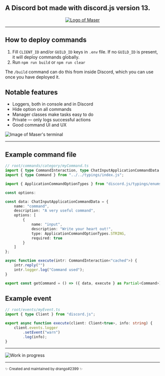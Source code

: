 ## A Discord bot made with discord.js version 13.
<p align="center">
    <a href="https://en.wikipedia.org/wiki/Maser">
        <img src="https://i.imgur.com/p0GGPVZ.png" alt="Logo of Maser" />
    </a>
</p>

---

## How to deploy commands
1. Fill `CLIENT_ID` and/or `GUILD_ID` keys in `.env` file.
	If no `GUILD_ID` is present, it will deploy commands globally.
2. Run `npm run build` or `npm run clear`

The `/build` command can do this from inside Discord, which you can use once you have deployed it.

## Notable features
* Loggers, both in console and in Discord
* Hide option on all commands
* Manager classes make tasks easy to do
* Private — only logs successful actions
* Good command UI and UX


![Image of Maser's terminal](https://i.imgur.com/6e9wm50.png)

---

## Example command file
```ts
// root/commands/category/myCommand.ts
import { type CommandInteraction, type ChatInputApplicationCommandData } from "discord.js";
import { type Command } from "../../typings/index.js";

import { ApplicationCommandOptionTypes } from "discord.js/typings/enums";

const options: 

const data: ChatInputApplicationCommandData = {
	name: "command",
	description: "A very useful command",
	options: [
		{
			name: "input",
			description: "Write your heart out!",
			type: ApplicationCommandOptionTypes.STRING,
			required: true
		}
	]
};

async function execute(intr: CommandInteraction<"cached">) {
	intr.reply("")
	intr.logger.log("Command used");
}

export const getCommand = () => ({ data, execute } as Partial<Command>);
```

## Example event
```ts
// root/events/myEvent.ts
import { type Client } from "discord.js";

export async function execute(client: Client<true>, info: string) {
	client.events.logger
		.setEvent("warn")
		.log(info);
}
```

---

![Work in progress](https://i.imgur.com/eS4Md4Q.png)

---

<sub>✨ Created and maintained by drango#2399 ✨</sub>
